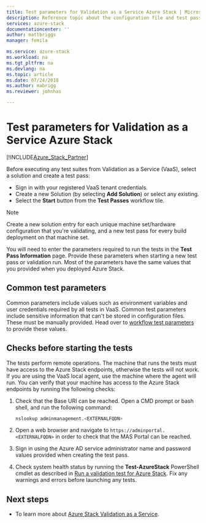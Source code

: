 ```yaml
---
title: Test parameters for Validation as a Service Azure Stack | Microsoft Docs
description: Reference topic about the configuration file and test pass parameters for Validation as a Service Azure Stack.
services: azure-stack
documentationcenter: ''
author: mattbriggs
manager: femila

ms.service: azure-stack
ms.workload: na
ms.tgt_pltfrm: na
ms.devlang: na
ms.topic: article
ms.date: 07/24/2018
ms.author: mabrigg
ms.reviewer: johnhas

---
```


# Test parameters for Validation as a Service Azure Stack

[!INCLUDE[Azure_Stack_Partner](./includes/azure-stack-partner-appliesto.md)]

Before executing any test suites from Validation as a Service (VaaS), select a solution and create a test pass:

- Sign in with your registered VaaS tenant credentials.
- Create a new Solution (by selecting **Add Solution**) or select any existing.
- Select the **Start** button from the **Test Passes** workflow tile.

> [!Note]  
> Create a new solution entry for each unique machine set/hardware configuration that you're validating, and a new test pass for every build deployment on that machine set.

You will need to enter the parameters required to run the tests in the **Test Pass Information** page. Provide these parameters when starting a new test pass or validation run. Most of the parameters have the same values that you provided when you deployed Azure Stack.

## Common test parameters

Common parameters include values such as environment variables and user credentials required by all tests in VaaS. Common test parameters include sensitive information that can't be stored in configuration files. These must be manually provided. Head over to [workflow test parameters](azure-stack-vaas-parameters.md) to provide these values.

## Checks before starting the tests

The tests perform remote operations. The machine that runs the tests must have access to the Azure Stack endpoints, otherwise the tests will not work. If you are using the VaaS local agent, use the machine where the agent will run. You can verify that your machine has access to the Azure Stack endpoints by running the following checks:

1. Check that the Base URI can be reached. Open a CMD prompt or bash shell, and run the following command:

    ```bash  
    nslookup adminmanagement.<EXTERNALFQDN>
    ```

2. Open a web browser and navigate to `https://adminportal.<EXTERNALFQDN>` in order to check that the MAS Portal can be reached.

3. Sign in using the Azure AD service administrator name and password values provided when creating the test pass.

4. Check system health status by running the **Test-AzureStack** PowerShell cmdlet as described in [Run a validation test for Azure Stack](https://docs.microsoft.com/en-us/azure/azure-stack/azure-stack-diagnostic-test). Fix any warnings and errors before launching any tests.

## Next steps

- To learn more about [Azure Stack Validation as a Service](https://docs.microsoft.com/azure/azure-stack/partner).
